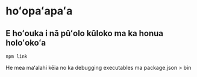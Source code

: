 # hoʻopaʻapaʻa

## E hoʻouka i nā pūʻolo kūloko ma ka honua holoʻokoʻa

`npm link`

He mea maʻalahi kēia no ka debugging executables ma package.json > bin